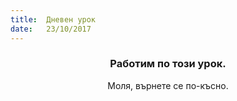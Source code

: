 ```yaml
---
title:  Дневен урок
date:   23/10/2017
---
```


### <center>Работим по този урок.</center>
<center>Моля, върнете се по-късно.</center>
